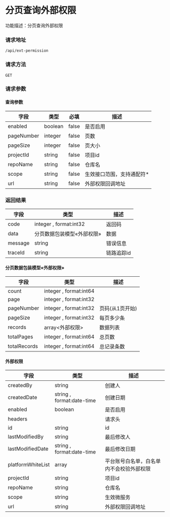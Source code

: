# 分页查询外部权限
功能描述：分页查询外部权限

### 请求地址
```
/api/ext-permission
```

### 请求方法
`GET`
### 请求参数

#### 查询参数

| 字段 | 类型 | 必填 | 描述 |
| -------- | -------- | -------- | -------- |
| enabled     | boolean   | false       | 是否启用 |
| pageNumber     | integer   | false       | 页数 |
| pageSize     | integer   | false       | 页大小 |
| projectId     | string   | false       | 项目id |
| repoName     | string   | false       | 仓库名 |
| scope     | string   | false       | 生效接口范围，支持通配符* |
| url     | string   | false       | 外部权限回调地址 |



### 返回结果
| 字段 | 类型 | 描述 |
| -------- | -------- | -------- |
| code     | integer , format:int32  | 返回码 |
| data     | 分页数据包装模型«外部权限»   | 数据 |
| message     | string   | 错误信息 |
| traceId     | string   | 链路追踪id |
#### 分页数据包装模型«外部权限»
| 字段 | 类型 | 描述 |
| -------- | -------- | -------- |
| count     | integer , format:int64  |  |
| page     | integer , format:int32  |  |
| pageNumber     | integer , format:int32  | 页码(从1页开始) |
| pageSize     | integer , format:int32  | 每页多少条 |
| records     | array<外部权限>   | 数据列表 |
| totalPages     | integer , format:int64  | 总页数 |
| totalRecords     | integer , format:int64  | 总记录条数 |
#### 外部权限
| 字段 | 类型 | 描述 |
| -------- | -------- | -------- |
| createdBy     | string   | 创建人 |
| createdDate     | string , format:date-time  | 创建日期 |
| enabled     | boolean   | 是否启用 |
| headers     |    | 请求头 |
| id     | string   | id |
| lastModifiedBy     | string   | 最后修改人 |
| lastModifiedDate     | string , format:date-time  | 最后修改日期 |
| platformWhiteList     | array<string>   | 平台账号白名单，白名单内不会校验外部权限 |
| projectId     | string   | 项目id |
| repoName     | string   | 仓库名 |
| scope     | string   | 生效微服务 |
| url     | string   | 外部权限回调地址 |

